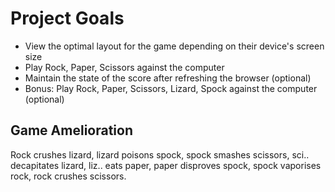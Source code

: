 # Project Goals
 - View the optimal layout for the game depending on their device's screen size
 - Play Rock, Paper, Scissors against the computer
 - Maintain the state of the score after refreshing the browser (optional)
 - Bonus: Play Rock, Paper, Scissors, Lizard, Spock against the computer (optional)

## Game Amelioration
Rock crushes lizard, lizard poisons spock, spock smashes scissors, sci.. decapitates lizard, liz.. eats paper, paper disproves spock, spock vaporises rock, rock crushes scissors.